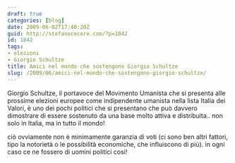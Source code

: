 ```yaml
---
draft: true
categories: [blog]
date: 2009-06-02T17:40:20Z
guid: http://stefanocecere.com/?p=1842
id: 1842
tags:
- elezioni
- Giorgio Schultze
title: Amici nel mondo che sostengono Giorgio Schultze
slug: /2009/06/amici-nel-mondo-che-sostengono-giorgio-schultze/
---
```


Giorgio Schultze, il portavoce del Movimento Umanista che si presenta alle prossime elezioni europee come indipendente umanista nella lista Italia dei Valori, è uno dei pochi politici che si presentano che può davvero dimostrare di essere sostenuto da una base molto attiva e distribuita.. non solo in Italia, ma in tutto il mondo!
  
ciò ovviamente non è minimamente garanzia di voti (ci sono ben altri fattori, tipo la notorietà o le possibilità economiche, che influiscono di più). in ogni caso ce ne fossero di uomini politici così!
